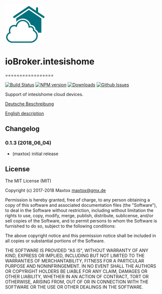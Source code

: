 ![Logo](admin/intesishome.png)
# ioBroker.intesishome
=================

[![Build Status](https://travis-ci.org/maxtox/ioBroker.intesishome.svg?branch=master)](https://travis-ci.org/ioBroker/ioBroker.ical)
[![NPM version](http://img.shields.io/npm/v/iobroker.intesishome.svg)](https://www.npmjs.com/package/iobroker.intesishome)
[![Downloads](https://img.shields.io/npm/dm/iobroker.intesishome.svg)](https://www.npmjs.com/package/iobroker.intesishome)
[![Github Issues](http://githubbadges.herokuapp.com/maxtox/ioBroker.intesishome/issues.svg)](https://github.com/maxtox/ioBroker.intesishome/issues)

Support of intesishome cloud devices.

[Deutsche Beschreibung](docs/de/index.md)

[English description](docs/en/index.md)

## Changelog

### 0.1.3 (2018_06_04)
* (maxtox) initial release

## License
The MIT License (MIT)

Copyright (c) 2017-2018 Maxtox <maxtox@gmx.de>

Permission is hereby granted, free of charge, to any person obtaining a copy
of this software and associated documentation files (the "Software"), to deal
in the Software without restriction, including without limitation the rights
to use, copy, modify, merge, publish, distribute, sublicense, and/or sell
copies of the Software, and to permit persons to whom the Software is
furnished to do so, subject to the following conditions:

The above copyright notice and this permission notice shall be included in
all copies or substantial portions of the Software.

THE SOFTWARE IS PROVIDED "AS IS", WITHOUT WARRANTY OF ANY KIND, EXPRESS OR
IMPLIED, INCLUDING BUT NOT LIMITED TO THE WARRANTIES OF MERCHANTABILITY,
FITNESS FOR A PARTICULAR PURPOSE AND NONINFRINGEMENT. IN NO EVENT SHALL THE
AUTHORS OR COPYRIGHT HOLDERS BE LIABLE FOR ANY CLAIM, DAMAGES OR OTHER
LIABILITY, WHETHER IN AN ACTION OF CONTRACT, TORT OR OTHERWISE, ARISING FROM,
OUT OF OR IN CONNECTION WITH THE SOFTWARE OR THE USE OR OTHER DEALINGS IN
THE SOFTWARE.
